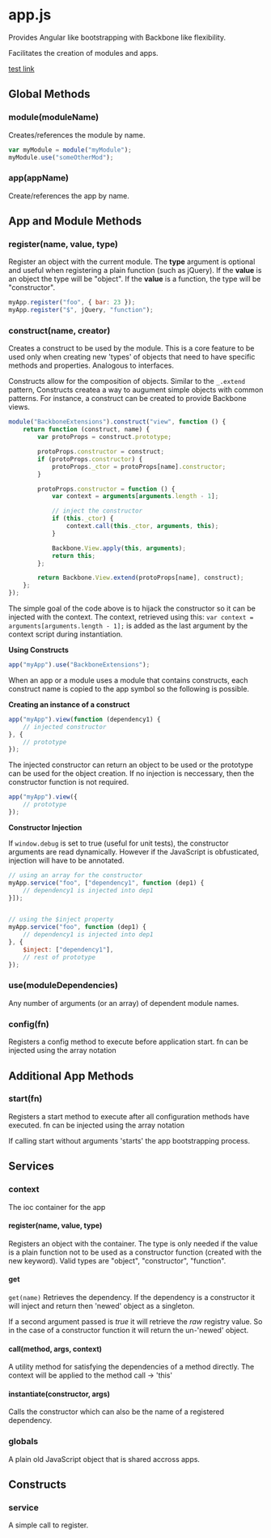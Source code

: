 ﻿
# app.js

Provides Angular like bootstrapping with Backbone like flexibility.

Facilitates the creation of modules and apps.

[test link](test/link)

## Global Methods

### module(moduleName)
Creates/references the module by name.

```js
var myModule = module("myModule");
myModule.use("someOtherMod");
```

### app(appName)
Create/references the app by name.

## App and Module Methods

### register(name, value, type)
Register an object with the current module.
The **type** argument is optional and useful when registering a plain function (such as jQuery).
If the **value** is an object the type will be "object". If the **value** is a function, the type will be "constructor".
```js
myApp.register("foo", { bar: 23 });
myApp.register("$", jQuery, "function");
```


### construct(name, creator)
Creates a construct to be used by the module. This is a core feature to be used only when creating new 'types' of 
objects that need to have specific methods and properties. Analogous to interfaces.

Constructs allow for the composition of objects. Similar to the `_.extend` pattern,
Constructs createa a way to augument simple objects with common patterns.
For instance, a construct can be created to provide Backbone views.

```js
module("BackboneExtensions").construct("view", function () {
	return function (construct, name) {
		var protoProps = construct.prototype;

		protoProps.constructor = construct;
		if (protoProps.constructor) {
			protoProps._ctor = protoProps[name].constructor;
		}

		protoProps.constructor = function () {
			var context = arguments[arguments.length - 1];

			// inject the constructor
			if (this._ctor) {
				context.call(this._ctor, arguments, this);
			}

			Backbone.View.apply(this, arguments);
			return this;
		};

		return Backbone.View.extend(protoProps[name], construct);
	};
});
```

The simple goal of the code above is to hijack the constructor so it can be injected with the context.
The context, retrieved using this: `var context = arguments[arguments.length - 1];` is added as the last argument
by the context script during instantiation.

**Using Constructs**
```js
app("myApp").use("BackboneExtensions");
```

When an app or a module uses a module that contains constructs, each construct name is copied to the app symbol
so the following is possible.

**Creating an instance of a construct**
```js
app("myApp").view(function (dependency1) {
	// injected constructor
}, {
	// prototype
});
```

The injected constructor can return an object to be used or the prototype 
can be used for the object creation. If no injection is neccessary, then the constructor function
is not required.

```js
app("myApp").view({
	// prototype
});
```
**Constructor Injection**

If `window.debug` is set to true (useful for unit tests), the constructor arguments are read dynamically.
However if the JavaScript is obfusticated, injection will have to be annotated.

```js
// using an array for the constructor
myApp.service("foo", ["dependency1", function (dep1) {
	// dependency1 is injected into dep1
}]);


// using the $inject property
myApp.service("foo", function (dep1) {
	// dependency1 is injected into dep1
}, {
	$inject: ["dependency1"],
	// rest of prototype
});
```



### use(moduleDependencies)
Any number of arguments (or an array) of dependent module names.

### config(fn)
Registers a config method to execute before application start.
fn can be injected using the array notation

## Additional App Methods

### start(fn)
Registers a start method to execute after all configuration methods have executed.
fn can be injected using the array notation

If calling start without arguments 'starts' the app bootstrapping process.

## Services

### context
The ioc container for the app

#### register(name, value, type)
Registers an object with the container.
The type is only needed if the value is a plain function not to be used 
as a constructor function (created with the new keyword).
Valid types are "object", "constructor", "function".


#### get
`get(name)`
Retrieves the dependency.
If the dependency is a constructor it will inject and return then 'newed' object as a singleton.

If a second argument passed is _true_ it will retrieve the _raw_ registry value.
So in the case of a constructor function it will return the un-'newed' object.


#### call(method, args, context)
A utility method for satisfying the dependencies of a method directly.
The context will be applied to the method call -> 'this'

#### instantiate(constructor, args)
Calls the constructor which can also be the name
of a registered dependency.


### globals
A plain old JavaScript object that is shared accross apps.


## Constructs

### service
A simple call to register.
